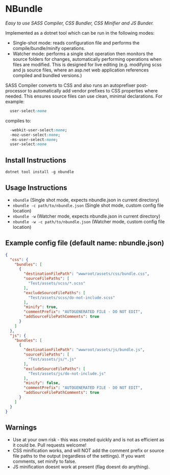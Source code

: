 # NBundle

_Easy to use SASS Compiler, CSS Bundler, CSS Minifier and JS Bunder._

Implemented as a dotnet tool which can be run in the following modes:

- Single-shot mode: reads configuration file and performs the compile/bundle/minify operations.
- Watcher mode: performs a single shot operation then monitors the source folders for changes, automatically performing operations when files are modified. This is designed for live editing (e.g. modifying scss and js source files, where an asp.net web application references compiled and bundled versions.)

SASS Compiler converts to CSS and also runs an autoprefixer post-processor to automatically add vendor prefixes to CSS properties where needed. This ensures source files can use clean, minimal declarations.
For example:

```CSS
  user-select:none
```

compiles to:

```CSS
  -webkit-user-select:none;
  -moz-user-select:none;
  -ms-user-select:none;
  user-select:none
```

## Install Instructions

`dotnet tool install -g nbundle`

## Usage Instructions

- `nbundle` (Single shot mode, expects nbundle.json in current directory)
- `nbundle -c path/to/nbundle.json` (Single shot mode, custom config file location)
- `nbundle -w` (Watcher mode, expects nbundle.json in current directory)
- `nbundle -w -c path/to/nbundle.json` (Watcher mode, custom config file location)

## Example config file (default name: nbundle.json)

```JSON
{
  "css": {
    "bundles": [
      {
        "destinationFilePath": "wwwroot/assets/css/bundle.css",
        "sourceFilePaths": [
          "Test/assets/scss/*.scss"
        ],
        "excludeSourceFilePaths": [
          "Test/assets/scss/do-not-include.scss"
        ],
        "minify": true,
        "commentPrefix": "AUTOGENERATED FILE - DO NOT EDIT",
        "addSourceFilePathComments": true
      }
    ]
  },
  "js": {
    "bundles": [
      {
        "destinationFilePath": "wwwroot/assets/js/bundle.js",
        "sourceFilePaths": [
          "Test/assets/js/*.js"
        ],
        "excludeSourceFilePaths": [
          "Test/assets/js/do-not-include.js"
        ],
        "minify": false,
        "commentPrefix": "AUTOGENERATED FILE - DO NOT EDIT",
        "addSourceFilePathComments": true
      }
    ]
  }
}
```

## Warnings

- Use at your own risk - this was created quickly and is not as efficient as it could be. Pull requests welcome!
- CSS minification works, and will NOT add the comment prefix or source file paths to the output (regardless of the settings). If you want comments, set minify to false.
- JS minification doesnt work at present (flag doesnt do anything).